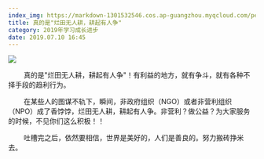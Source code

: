 ```yaml
---
index_img: https://markdown-1301532546.cos.ap-guangzhou.myqcloud.com/peipei_blog/20210921145825.jpeg
title: 真的是"烂田无人耕，耕起有人争"
category: 2019年学习成长进步
date: 2019.07.10 16:45
---
```


![](https://markdown-1301532546.cos.ap-guangzhou.myqcloud.com/peipei_blog/20210921145825.jpeg)  



        真的是"烂田无人耕，耕起有人争"！有利益的地方，就有争斗，就有各种不择手段的趋利行为。

        在某些人的图谋不轨下，瞬间，非政府组织（NGO）或者非营利组织（NPO）成了香饽饽，烂田无人耕，耕起有人争。非营利？做公益？为大家服务的时候，不见你们这么积极！！

        吐槽完之后，依然要相信，世界是美好的，人们是善良的。努力搬砖挣米去。